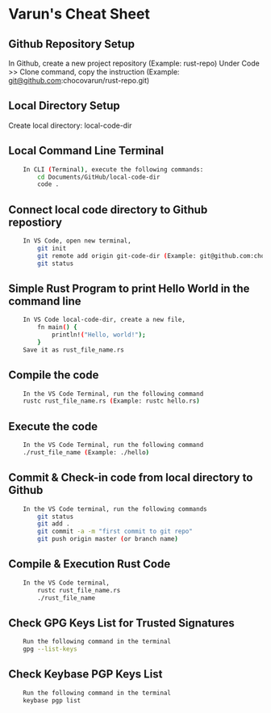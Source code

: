 # Varun's Cheat Sheet

## Github Repository Setup

In Github, create a new project repository (Example: rust-repo)
Under Code >> Clone command, copy the instruction (Example: git@github.com:chocovarun/rust-repo.git)

## Local Directory Setup

Create local directory: local-code-dir

## Local Command Line Terminal

```bash
    In CLI (Terminal), execute the following commands:
        cd Documents/GitHub/local-code-dir
        code .
```

## Connect local code directory to Github repostiory

```bash
    In VS Code, open new terminal,
        git init
        git remote add origin git-code-dir (Example: git@github.com:chocovarun/rust-repo.git)
        git status
```

## Simple Rust Program to print Hello World in the command line

```bash
    In VS Code local-code-dir, create a new file,
        fn main() {
            println!("Hello, world!");
        }
    Save it as rust_file_name.rs
```

## Compile the code

```bash
    In the VS Code Terminal, run the following command
    rustc rust_file_name.rs (Example: rustc hello.rs)
```

## Execute the code

```bash
    In the VS Code Terminal, run the following command
    ./rust_file_name (Example: ./hello)
```

## Commit & Check-in code from local directory to Github

```bash
    In the VS Code terminal, run the following commands
        git status
        git add .
        git commit -a -m "first commit to git repo"
        git push origin master (or branch name)
```

## Compile & Execution Rust Code

```bash
    In the VS Code terminal,
        rustc rust_file_name.rs
        ./rust_file_name
```

## Check GPG Keys List for Trusted Signatures

```bash
    Run the following command in the terminal
    gpg --list-keys
```

## Check Keybase PGP Keys List

```bash
    Run the following command in the terminal
    keybase pgp list
```

